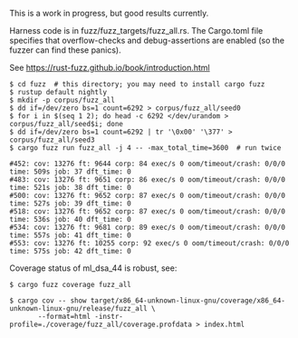 This is a work in progress, but good results currently.

Harness code is in fuzz/fuzz_targets/fuzz_all.rs. The Cargo.toml file specifies 
that overflow-checks and debug-assertions are enabled (so the fuzzer can find these panics).

See <https://rust-fuzz.github.io/book/introduction.html>

~~~
$ cd fuzz  # this directory; you may need to install cargo fuzz
$ rustup default nightly
$ mkdir -p corpus/fuzz_all
$ dd if=/dev/zero bs=1 count=6292 > corpus/fuzz_all/seed0
$ for i in $(seq 1 2); do head -c 6292 </dev/urandom > corpus/fuzz_all/seed$i; done
$ dd if=/dev/zero bs=1 count=6292 | tr '\0x00' '\377' > corpus/fuzz_all/seed3
$ cargo fuzz run fuzz_all -j 4 -- -max_total_time=3600  # run twice

#452: cov: 13276 ft: 9644 corp: 84 exec/s 0 oom/timeout/crash: 0/0/0 time: 509s job: 37 dft_time: 0
#483: cov: 13276 ft: 9651 corp: 86 exec/s 0 oom/timeout/crash: 0/0/0 time: 521s job: 38 dft_time: 0
#500: cov: 13276 ft: 9652 corp: 87 exec/s 0 oom/timeout/crash: 0/0/0 time: 527s job: 39 dft_time: 0
#518: cov: 13276 ft: 9652 corp: 87 exec/s 0 oom/timeout/crash: 0/0/0 time: 536s job: 40 dft_time: 0
#534: cov: 13276 ft: 9681 corp: 89 exec/s 0 oom/timeout/crash: 0/0/0 time: 557s job: 41 dft_time: 0
#553: cov: 13276 ft: 10255 corp: 92 exec/s 0 oom/timeout/crash: 0/0/0 time: 575s job: 42 dft_time: 0
~~~

Coverage status of ml_dsa_44 is robust, see:

~~~
$ cargo fuzz coverage fuzz_all

$ cargo cov -- show target/x86_64-unknown-linux-gnu/coverage/x86_64-unknown-linux-gnu/release/fuzz_all \
       --format=html -instr-profile=./coverage/fuzz_all/coverage.profdata > index.html
~~~